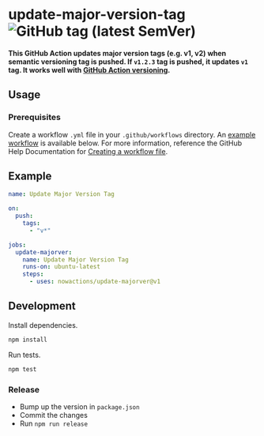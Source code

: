 # update-major-version-tag ![GitHub tag (latest SemVer)](https://img.shields.io/github/v/tag/hongaar/update-major-version-tag?label=latest%20version&sort=semver)

**This GitHub Action updates major version tags (e.g. v1, v2) when semantic
versioning tag is pushed. If `v1.2.3` tag is pushed, it updates `v1` tag. It
works well with
[GitHub Action versioning](https://help.github.com/en/actions/automating-your-workflow-with-github-actions/about-actions#versioning-your-action).**

## Usage

### Prerequisites

Create a workflow `.yml` file in your `.github/workflows` directory. An
[example workflow](#example) is available below. For more information, reference
the GitHub Help Documentation for
[Creating a workflow file](https://help.github.com/en/articles/configuring-a-workflow#creating-a-workflow-file).

## Example

```yml
name: Update Major Version Tag

on:
  push:
    tags:
      - "v*"

jobs:
  update-majorver:
    name: Update Major Version Tag
    runs-on: ubuntu-latest
    steps:
      - uses: nowactions/update-majorver@v1
```

## Development

Install dependencies.

```bash
npm install
```

Run tests.

```bash
npm test
```

### Release

- Bump up the version in `package.json`
- Commit the changes
- Run `npm run release`
